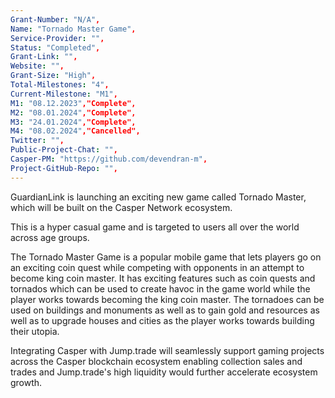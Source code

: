 ```yaml
---
Grant-Number: "N/A",
Name: "Tornado Master Game",
Service-Provider: "",
Status: "Completed",
Grant-Link: "",
Website: "",
Grant-Size: "High",
Total-Milestones: "4",
Current-Milestone: "M1",
M1: "08.12.2023","Complete",
M2: "08.01.2024","Complete",
M3: "24.01.2024","Complete",
M4: "08.02.2024","Cancelled",
Twitter: "",
Public-Project-Chat: "",
Casper-PM: "https://github.com/devendran-m",
Project-GitHub-Repo: "",
---
```

<!--lang:en--> 
GuardianLink is launching an exciting new game called Tornado Master, which will be built on the Casper Network ecosystem. 

This is a hyper casual game and is targeted to users all over the world across age groups. 

The Tornado Master Game is a popular mobile game that lets players go on an exciting coin quest while competing with opponents in an attempt to become king coin master. It has exciting features such as coin quests and tornados which can be used to create havoc in the game world while the player works towards becoming the king coin master. 
The tornadoes can be used on buildings and monuments as well as to gain gold and resources as well as to upgrade houses and cities as the player works towards building their utopia.

Integrating Casper with Jump.trade will seamlessly support gaming projects across the Casper blockchain ecosystem enabling collection sales and trades and Jump.trade's high liquidity would further accelerate ecosystem growth.
<!--lang:es--] 
<!--lang:de--] 
<!--lang:fr--] 
<!--lang:pl--] 
<!--lang:uk--] 
[!--lang:*-->  

